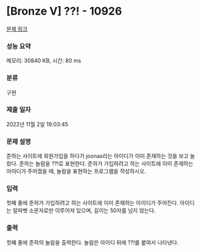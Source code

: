 # [Bronze V] ??! - 10926 

[문제 링크](https://www.acmicpc.net/problem/10926) 

### 성능 요약

메모리: 30840 KB, 시간: 80 ms

### 분류

구현

### 제출 일자

2022년 11월 2일 19:03:45

### 문제 설명

<p>준하는 사이트에 회원가입을 하다가 joonas라는 아이디가 이미 존재하는 것을 보고 놀랐다. 준하는 놀람을 ??!로 표현한다. 준하가 가입하려고 하는 사이트에 이미 존재하는 아이디가 주어졌을 때, 놀람을 표현하는 프로그램을 작성하시오.</p>

### 입력 

 <p>첫째 줄에 준하가 가입하려고 하는 사이트에 이미 존재하는 아이디가 주어진다. 아이디는 알파벳 소문자로만 이루어져 있으며, 길이는 50자를 넘지 않는다.</p>

### 출력 

 <p>첫째 줄에 준하의 놀람을 출력한다. 놀람은 아이디 뒤에 ??!를 붙여서 나타낸다.</p>

